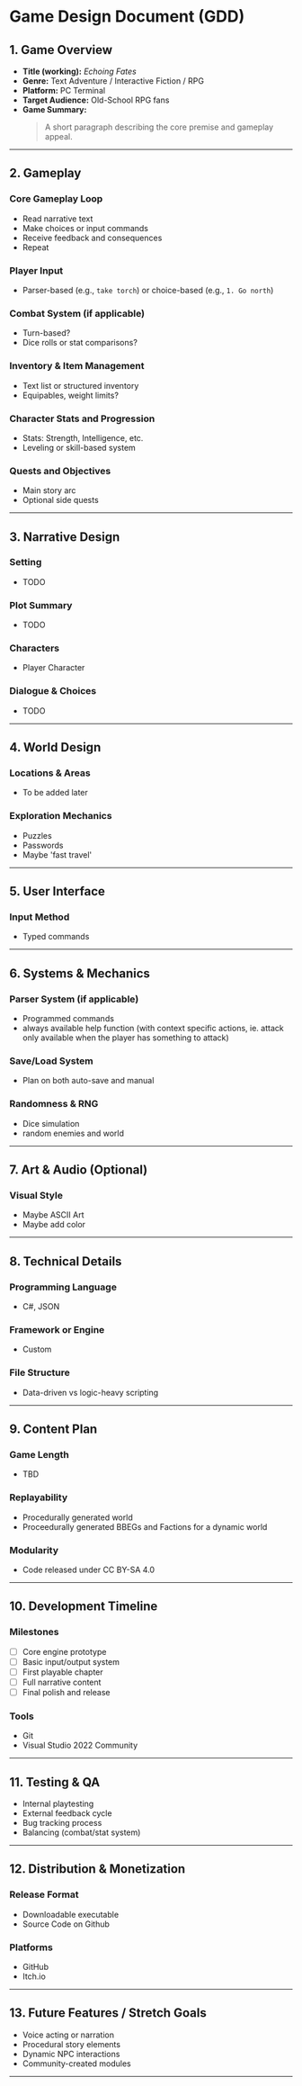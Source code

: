 # Game Design Document (GDD)

## 1. Game Overview
- **Title (working):** _Echoing Fates_
- **Genre:** Text Adventure / Interactive Fiction / RPG
- **Platform:** PC Terminal
- **Target Audience:** Old-School RPG fans
- **Game Summary:**
  > A short paragraph describing the core premise and gameplay appeal.

---

## 2. Gameplay
### Core Gameplay Loop
- Read narrative text
- Make choices or input commands
- Receive feedback and consequences
- Repeat

### Player Input
- Parser-based (e.g., `take torch`) or choice-based (e.g., `1. Go north`)

### Combat System (if applicable)
- Turn-based?
- Dice rolls or stat comparisons?

### Inventory & Item Management
- Text list or structured inventory
- Equipables, weight limits?

### Character Stats and Progression
- Stats: Strength, Intelligence, etc.
- Leveling or skill-based system

### Quests and Objectives
- Main story arc
- Optional side quests

---

## 3. Narrative Design
### Setting
- TODO

### Plot Summary
- TODO

### Characters
- Player Character

### Dialogue & Choices
- TODO

---

## 4. World Design
### Locations & Areas
- To be added later

### Exploration Mechanics
- Puzzles
- Passwords
- Maybe 'fast travel'

---

## 5. User Interface
### Input Method
- Typed commands

---

## 6. Systems & Mechanics
### Parser System (if applicable)
- Programmed commands
- always available help function (with context specific actions, ie. attack only available when the player has something to attack)

### Save/Load System
- Plan on both auto-save and manual

### Randomness & RNG
- Dice simulation
- random enemies and world

---

## 7. Art & Audio (Optional)
### Visual Style
- Maybe ASCII Art
- Maybe add color


---

## 8. Technical Details
### Programming Language
- C#, JSON

### Framework or Engine
- Custom

### File Structure
- Data-driven vs logic-heavy scripting

---

## 9. Content Plan
### Game Length
- TBD

### Replayability
- Procedurally generated world
- Proceedurally generated BBEGs and Factions for a dynamic world

### Modularity
- Code released under CC BY-SA 4.0

---

## 10. Development Timeline
### Milestones
- [ ] Core engine prototype
- [ ] Basic input/output system
- [ ] First playable chapter
- [ ] Full narrative content
- [ ] Final polish and release

### Tools
- Git
- Visual Studio 2022 Community

---

## 11. Testing & QA
- Internal playtesting
- External feedback cycle
- Bug tracking process
- Balancing (combat/stat system)

---

## 12. Distribution & Monetization
### Release Format
- Downloadable executable
- Source Code on Github

### Platforms
- GitHub
- Itch.io

---

## 13. Future Features / Stretch Goals
- Voice acting or narration
- Procedural story elements
- Dynamic NPC interactions
- Community-created modules

---
